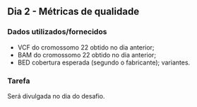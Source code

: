 ## Dia 2 - Métricas de qualidade

### Dados utilizados/fornecidos

* VCF do cromossomo 22 obtido no dia anterior;
* BAM do cromossomo 22 obtido no dia anterior;
* BED cobertura esperada (segundo o fabricante);
variantes.

### Tarefa

Será divulgada no dia do desafio.
